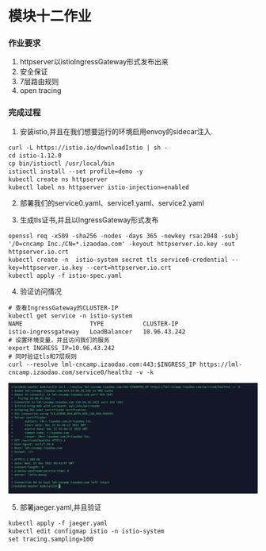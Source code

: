 # 模块十二作业

### 作业要求

1. httpserver以istioIngressGateway形式发布出来
2. 安全保证
3. 7层路由规则
4. open tracing

### 完成过程

1. 安装istio,并且在我们想要运行的环境启用envoy的sidecar注入.
```
curl -L https://istio.io/downloadIstio | sh -
cd istio-1.12.0
cp bin/istioctl /usr/local/bin
istioctl install --set profile=demo -y
kubectl create ns httpserver
kubectl label ns httpserver istio-injection=enabled
```

2. 部署我们的service0.yaml、service1.yaml、service2.yaml

3. 生成tls证书,并且以IngressGateway形式发布
``` 
openssl req -x509 -sha256 -nodes -days 365 -newkey rsa:2048 -subj '/O=cncamp Inc./CN=*.izaodao.com' -keyout httpserver.io.key -out httpserver.io.crt
kubectl create -n  istio-system secret tls service0-credential --key=httpserver.io.key --cert=httpserver.io.crt
kubectl apply -f istio-spec.yaml
```
4. 验证访问情况
``` 
# 查看IngressGateway的CLUSTER-IP
kubectl get service -n istio-system 
NAME                   TYPE           CLUSTER-IP
istio-ingressgateway   LoadBalancer   10.96.43.242
# 设置环境变量，并且访问我们的服务
export INGRESS_IP=10.96.43.242
# 同时验证tls和7层规则
curl --resolve lml-cncamp.izaodao.com:443:$INGRESS_IP https://lml-cncamp.izaodao.com/service0/healthz -v -k
```
![]()![作业](./image/gateway.png)

5. 部署jaeger.yaml,并且验证
``` 
kubectl apply -f jaeger.yaml
kubectl edit configmap istio -n istio-system
set tracing.sampling=100
```


